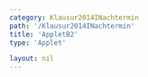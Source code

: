 ```yaml
---
category: Klausur2014INachtermin
path: '/Klausur2014INachtermin'
title: 'AppletB2'
type: 'Applet'

layout: nil
---
```

<link type="text/css" href="https://cdnjs.cloudflare.com/ajax/libs/jsxgraph/0.99.6/jsxgraph.css"><link rel="stylesheet" type="text/css" href="//cdnjs.cloudflare.com/ajax/libs/jsxgraph/0.99.7/jsxgraph.css" />
<div id="3f473e3d-a444-4b74-9e9b-44f8db2458bd" class="jxgbox" style="width:500px; height:500px">
<script type="text/javascript">
    (function() {
	const board = JXG.JSXGraph.initBoard('3f473e3d-a444-4b74-9e9b-44f8db2458bd', {
    							boundingbox: [-8, 13, 8, -3],
                  axis: false
              });
var M = board.create('point', [0,0], {name:'M', color:'red', fixed:true, size:2, label:{fontsize:15, offset:[15,15]}});
var S = board.create('point', [0,10], {color:'red', name:'S', fixed:true, size:2, label:{fontsize:15}});
var A = board.create('point', [-4,0], {name:'A', fixed:true, color:'red', size:2, label:{offset:[-15,0], fontsize:15}});
var C = board.create('point',[4,0], {name:'C', fixed:true, color:'red', size:2, label:{fontsize:15}});
var B = board.create('point', [Math.sin(315/180*Math.PI)*2, Math.sin(315/180*Math.PI)*2], {color:'red', name:'B',fixed:true, size:2, label:{fontsize:15}});
var D = board.create('point', [Math.sin(45/180*Math.PI)*2, Math.sin(45/180*Math.PI)*2], {color:'red', name:'D',fixed:true, size:2, label:{fontsize:15}});

var AB = board.create('segment', [A,B], {color:'red'});
board.create('segment', [B,C], {color:'red'});
board.create('segment', [C,D], {color:'red'});
var AD = board.create('segment', [D,A], {color:'red'});
var AS = board.create('segment', [A,S], {color:'red'});
var BS = board.create('segment', [B,S], {color:'red'});
var CS = board.create('segment', [C,S], {color:'red'});
var DS = board.create('segment', [D,S], {color:'red'});

var AC = board.create('segment', [A,C], {color:'gray', strokeWidth:2});
board.create('segment', [B,D], {color:'gray', strokeWidth:2});

board.create('angle', [A,S,C], {name:' ', radius:2});

var Z = board.create('point', [0,7], {color:'red', name:'Z', fixed:true, size:2, label:{fontsize:15}});

var A = board.create('glider', [AS], {color:'orange', name:'A_1', size:2, label:{fontsize:15, offset:[-15,5]}});
var temp = board.create('parallel', [A,AC], {visible:false});

var C = board.create('intersection', [temp, CS], {color:'green', name:'C_1', fixed:true, size:2, label:{fontsize:15}});

var temp = board.create('parallel', [A,AB], {visible:false});

var B = board.create('intersection', [temp, BS], {color:'green', name:'B_1', fixed:true, size:2, label:{fontsize:15, offset:[-15,-15]}});

var temp = board.create('parallel', [A,AD], {visible:false});

var D = board.create('intersection', [temp, DS], {color:'green', name:'D_1', fixed:true, size:2, label:{fontsize:15}});

var M1 = board.create('midpoint', [A,C], {color:'green', name:'M_1', fixed:true, size:2, label:{fontsize:15, offset:[5,15]}});
board.create('polygon', [A,B,C,D]);
board.create('segment', [A,D], {color:'green'});
board.create('segment', [B,C], {color:'green'});
board.create('segment', [A,B], {color:'green'});
board.create('segment', [C,D], {color:'green'});

board.create('segment', [A,Z], {color:'green'});
board.create('segment', [B,Z], {color:'green'});
board.create('segment', [C,Z], {color:'green'});
board.create('segment', [Z,D], {color:'green'});


board.create('segment', [A,M], {color:'purple'});
board.create('segment', [B,M], {color:'purple'});
board.create('segment', [C,M], {color:'purple'});
board.create('segment', [D,M], {color:'purple'});
board.create('segment', [A,C], {color:'black', strokeWidth:0.7});
board.create('segment', [B,D], {color:'black', strokeWidth:0.7});
board.create('segment', [M,S], {color:'black', strokeWidth:0.7});

board.create('segment', [M,M1], {color:'purple'});
board.create('segment', [M1,Z], {color:'green'});

var phi = board.create('angle', [A,Z,C], {orthotype:'sectordot', radius:1.5, name:'&phi;', label:{fontsize:16}});


board.create('text', [-5,10, function(){return '&phi; = ' + JXG.toFixed(phi.Value()*180/Math.PI,2)+ '°'}], {fontsize:18});
board.create('text', [-7.5, 12.5, '2014 I NT B2'], {fontsize:18});

board.create('text', [-5, 11, '|<span style="border-top:1px solid">MS</span>| = 10 cm'], {fontsize:18});
board.create('text', [-2.5, 5, '8'], {fontsize:18});
board.create('text', [0, 11, function(){return'|<span style="border-top:1px solid">SC_1</span>|(' + JXG.toFixed(phi.Value() *180/Math.PI, 2) +  '°) = ' + JXG.toFixed((3*Math.sin(phi.Value()/2))/(Math.sin(phi.Value()/2 - (21.80/180)*Math.PI)), 2);}], {fontsize:18});

 })();
 
 
 
 
 
 
 
 
  </script>
  </div>
